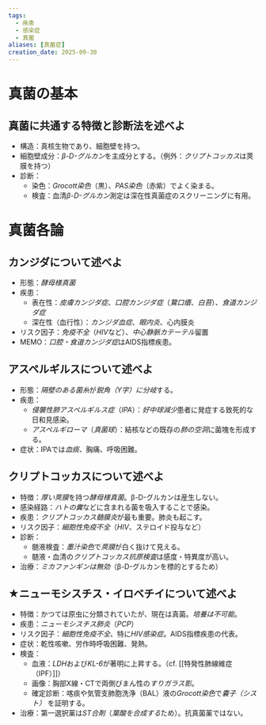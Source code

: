 ```yaml
---
tags:
  - 疾患
  - 感染症
  - 真菌
aliases: [真菌症]
creation_date: 2025-09-30
---
```

# 真菌の基本
## 真菌に共通する特徴と診断法を述べよ
- 構造：真核生物であり、細胞壁を持つ。
- 細胞壁成分：*β-D-グルカン*を主成分とする。（例外：*クリプトコッカス*は莢膜を持つ）
- 診断：
	- 染色：*Grocott染色*（黒）、*PAS染色*（赤紫）でよく染まる。
	- 検査：血清*β-D-グルカン*測定は深在性真菌症のスクリーニングに有用。

# 真菌各論
## カンジダについて述べよ
- 形態：*酵母様真菌*
- 疾患：
	- 表在性：*皮膚カンジダ症*、*口腔カンジダ症*（*鵞口瘡*、*白苔*）、*食道カンジダ症*
	- 深在性（血行性）：*カンジダ血症*、*眼内炎*、心内膜炎
- リスク因子：*免疫不全*（*HIV*など）、*中心静脈カテーテル*留置
- MEMO：*口腔・食道カンジダ症*はAIDS指標疾患。

## アスペルギルスについて述べよ
- 形態：*隔壁のある菌糸*が*鋭角（Y字）に分岐*する。
- 疾患：
	- *侵襲性肺アスペルギルス症*（*IPA*）：*好中球減少*患者に発症する致死的な日和見感染。
	- *アスペルギローマ*（*真菌球*）：結核などの既存の*肺の空洞*に菌塊を形成する。
- 症状：IPAでは*血痰*、胸痛、呼吸困難。

## クリプトコッカスについて述べよ
- 特徴：*厚い莢膜*を持つ*酵母様真菌*。β-D-グルカンは産生しない。
- 感染経路：*ハトの糞*などに含まれる菌を吸入することで感染。
- 疾患：*クリプトコッカス髄膜炎*が最も重要。肺炎も起こす。
- リスク因子：*細胞性免疫不全*（*HIV*、ステロイド投与など）
- 診断：
	- 髄液検査：*墨汁染色*で*莢膜*が白く抜けて見える。
	- 髄液・血清の*クリプトコッカス抗原検査*は感度・特異度が高い。
- 治療：*ミカファンギンは無効*（β-D-グルカンを標的とするため）

## ★ニューモシスチス・イロベチイについて述べよ
- 特徴：かつては原虫に分類されていたが、現在は真菌。*培養は不可能*。
- 疾患：*ニューモシスチス肺炎*（*PCP*）
- リスク因子：*細胞性免疫不全*、特に*HIV感染症*。AIDS指標疾患の代表。
- 症状：乾性咳嗽、労作時呼吸困難、発熱。
- 検査：
	- 血液：*LDH*および*KL-6*が著明に上昇する。（cf. [[特発性肺線維症（IPF）]]）
	- 画像：胸部X線・CTで両側びまん性の*すりガラス影*。
	- 確定診断：喀痰や気管支肺胞洗浄（BAL）液の*Grocott染色*で*嚢子（シスト）* を証明する。
- 治療：第一選択薬は*ST合剤*（*葉酸を合成する*ため）。抗真菌薬ではない。